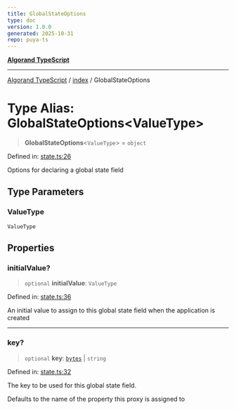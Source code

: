 ```yaml
---
title: GlobalStateOptions
type: doc
version: 1.0.0
generated: 2025-10-31
repo: puya-ts
---
```

[**Algorand TypeScript**](../../README.md)

***

[Algorand TypeScript](../../modules.md) / [index](../README.md) / GlobalStateOptions

# Type Alias: GlobalStateOptions\<ValueType\>

> **GlobalStateOptions**\<`ValueType`\> = `object`

Defined in: [state.ts:26](https://github.com/algorandfoundation/puya-ts/blob/main/packages/algo-ts/src/state.ts#L26)

Options for declaring a global state field

## Type Parameters

### ValueType

`ValueType`

## Properties

### initialValue?

> `optional` **initialValue**: `ValueType`

Defined in: [state.ts:36](https://github.com/algorandfoundation/puya-ts/blob/main/packages/algo-ts/src/state.ts#L36)

An initial value to assign to this global state field when the application is created

***

### key?

> `optional` **key**: [`bytes`](bytes.md) \| `string`

Defined in: [state.ts:32](https://github.com/algorandfoundation/puya-ts/blob/main/packages/algo-ts/src/state.ts#L32)

The key to be used for this global state field.

Defaults to the name of the property this proxy is assigned to
